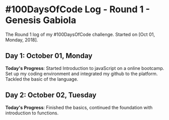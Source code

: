 # #100DaysOfCode Log - Round 1 - Genesis Gabiola

The Round 1 log of my #100DaysOfCode challenge. Started on [Oct 01, Monday, 2018].

<!-- ## Day 00: Month 00, Whatday 
**Today's Progress**: 

**Thoughts:** 

**Link to work:** [Sample App](http://www.example.com) -->

## Day 1: October 01, Monday 
**Today's Progress**: Started Introduction to javaScript on a online bootcamp. Set up my coding environment and integrated my github to the platform. Tackled the basic of the language.


## Day 2: October 02, Tuesday 
**Today's Progress**: Finished the basics, continued the foundation with introduction to functions.